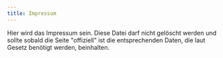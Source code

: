 ```yaml
---
title: Impressum
---
```


Hier wird das Impressum sein. Diese Datei darf nicht gelöscht werden und sollte
sobald die Seite "offiziell" ist die entsprechenden Daten, die laut Gesetz
benötigt werden, beinhalten.
